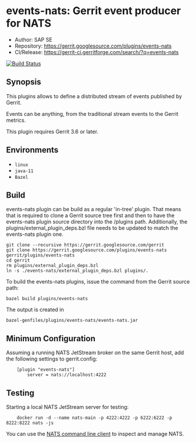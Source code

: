 events-nats: Gerrit event producer for NATS
=======================

* Author: SAP SE
* Repository: https://gerrit.googlesource.com/plugins/events-nats
* CI/Release: https://gerrit-ci.gerritforge.com/search/?q=events-nats

[![Build Status](https://gerrit-ci.gerritforge.com/job/plugin-events-nats-bazel-master/lastBuild/badge/icon)](https://gerrit-ci.gerritforge.com/job/plugin-events-nats-bazel-master/lastBuild/)

Synopsis
----------------------

This plugins allows to define a distributed stream of events
published by Gerrit.

Events can be anything, from the traditional stream events
to the Gerrit metrics.

This plugin requires Gerrit 3.6 or later.

Environments
---------------------

* `linux`
* `java-11`
* `Bazel`

Build
---------------------
events-nats plugin can be build as a regular 'in-tree' plugin. That means that is required to
clone a Gerrit source tree first and then to have the events-nats plugin source directory into
the /plugins path. Additionally, the plugins/external_plugin_deps.bzl file needs to be
updated to match the events-nats plugin one.

    git clone --recursive https://gerrit.googlesource.com/gerrit
    git clone https://gerrit.googlesource.com/plugins/events-nats gerrit/plugins/events-nats
    cd gerrit
    rm plugins/external_plugin_deps.bzl
    ln -s ./events-nats/external_plugin_deps.bzl plugins/.

To build the events-nats plugins, issue the command from the Gerrit source path:

    bazel build plugins/events-nats

The output is created in

    bazel-genfiles/plugins/events-nats/events-nats.jar

Minimum Configuration
---------------------
Assuming a running NATS JetStream broker on the same Gerrit host, add the following
settings to gerrit.config:

```
    [plugin "events-nats"]
        server = nats://localhost:4222
```

Testing
---------------------

Starting a local NATS JetStream server for testing:

```
    docker run -d --name nats-main -p 4222:4222 -p 6222:6222 -p 8222:8222 nats -js
```

You can use the [NATS command line client](https://github.com/nats-io/natscli) to inspect and manage NATS.
